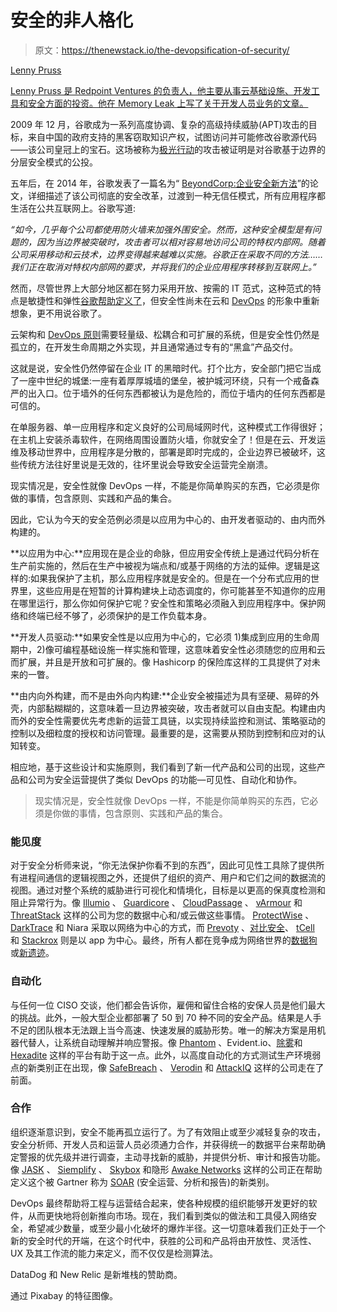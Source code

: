 # 安全的非人格化

> 原文：<https://thenewstack.io/the-devopsification-of-security/>

[](https://twitter.com/lennypruss)

[Lenny Pruss](https://twitter.com/lennypruss)

[Lenny Pruss 是 Redpoint Ventures 的负责人，他主要从事云基础设施、开发工具和安全方面的投资。他在 Memory Leak 上写了关于开发人员业务的文章。](https://twitter.com/lennypruss)

[](https://twitter.com/lennypruss)[](https://twitter.com/lennypruss)

2009 年 12 月，谷歌成为一系列高度协调、复杂的高级持续威胁(APT)攻击的目标，来自中国的政府支持的黑客窃取知识产权，试图访问并可能修改谷歌源代码——该公司皇冠上的宝石。这场被称为[极光行动](https://www.wired.com/2010/01/operation-aurora/)的攻击被证明是对谷歌基于边界的分层安全模式的公投。

五年后，在 2014 年，谷歌发表了一篇名为“ [BeyondCorp:企业安全新方法](https://research.google.com/pubs/pub43231.html)”的论文，详细描述了该公司彻底的安全改革，过渡到一种无信任模式，所有应用程序都生活在公共互联网上。谷歌写道:

*“如今，几乎每个公司都使用防火墙来加强外围安全。然而，这种安全模型是有问题的，因为当边界被突破时，攻击者可以相对容易地访问公司的特权内部网。随着公司采用移动和云技术，边界变得越来越难以实施。谷歌正在采取不同的方法……我们正在取消对特权内部网的要求，并将我们的企业应用程序转移到互联网上。”*

然而，尽管世界上大部分地区都在努力采用开放、按需的 IT 范式，这种范式的特点是敏捷性和弹性[谷歌帮助定义了](https://medium.com/memory-leak/the-googlization-of-it-three-google-papers-transforming-enterprise-infrastructure-69ad975352e8#.ns4efv57i)，但安全性尚未在云和 [DevOps](/category/devops/) 的形象中重新想象，更不用说谷歌了。

云架构和 [DevOps 原则](/category/devops/)需要轻量级、松耦合和可扩展的系统，但是安全性仍然是孤立的，在开发生命周期之外实现，并且通常通过专有的“黑盒”产品交付。

这就是说，安全性仍然停留在企业 IT 的黑暗时代。打个比方，安全部门把它当成了一座中世纪的城堡:一座有着厚厚城墙的堡垒，被护城河环绕，只有一个戒备森严的出入口。位于墙外的任何东西都被认为是危险的，而位于墙内的任何东西都是可信的。

在单服务器、单一应用程序和定义良好的公司局域网时代，这种模式工作得很好；在主机上安装杀毒软件，在网络周围设置防火墙，你就安全了！但是在云、开发运维及移动世界中，应用程序是分散的，部署是即时完成的，企业边界已被破坏，这些传统方法往好里说是无效的，往坏里说会导致安全运营完全崩溃。

现实情况是，安全性就像 DevOps 一样，不能是你简单购买的东西，它必须是你做的事情，包含原则、实践和产品的集合。

因此，它认为今天的安全范例必须是以应用为中心的、由开发者驱动的、由内而外构建的。

**以应用为中心:**应用现在是企业的命脉，但应用安全传统上是通过代码分析在生产前实施的，然后在生产中被视为端点和/或基于网络的方法的延伸。逻辑是这样的:如果我保护了主机，那么应用程序就是安全的。但是在一个分布式应用的世界里，这些应用是在短暂的计算构建块上动态调度的，你可能甚至不知道你的应用在哪里运行，那么你如何保护它呢？安全性和策略必须融入到应用程序中。保护网络和终端已经不够了，必须保护的是工作负载本身。

**开发人员驱动:**如果安全性是以应用为中心的，它必须 1)集成到应用的生命周期中，2)像可编程基础设施一样实施和管理，这意味着安全性必须随您的应用和云而扩展，并且是开放和可扩展的。像 Hashicorp 的保险库这样的工具提供了对未来的一瞥。

**由内向外构建，而不是由外向内构建:**企业安全被描述为具有坚硬、易碎的外壳，内部黏糊糊的，这意味着一旦边界被突破，攻击者就可以自由支配。构建由内而外的安全性需要优先考虑新的运营工具链，以实现持续监控和测试、策略驱动的控制以及细粒度的授权和访问管理。最重要的是，这需要从预防到控制和应对的认知转变。

相应地，基于这些设计和实施原则，我们看到了新一代产品和公司的出现，这些产品和公司为安全运营提供了类似 DevOps 的功能—可见性、自动化和协作。

> 现实情况是，安全性就像 DevOps 一样，不能是你简单购买的东西，它必须是你做的事情，包含原则、实践和产品的集合。

### 能见度

对于安全分析师来说，“你无法保护你看不到的东西”，因此可见性工具除了提供所有进程间通信的逻辑视图之外，还提供了组织的资产、用户和它们之间的数据流的视图。通过对整个系统的威胁进行可视化和情境化，目标是以更高的保真度检测和阻止异常行为。像 [Illumio](http://www.illumio.com) 、 [Guardicore](http://www.guardicore.com) 、 [CloudPassage](http://www.cloudpassage.com) 、 [vArmour](http://www.varmour.com) 和 [ThreatStack](http://www.threatstack.com) 这样的公司为您的数据中心和/或云做这些事情。 [ProtectWise](http://www.protectwise.com) 、 [DarkTrace](http://www.darktrace.com) 和 Niara 采取以网络为中心的方式，而 [Prevoty](http://www.prevoty.com) 、[对比安全](http://www.contrastsecurity.com)、 [tCell](http://www.tcell.io) 和 [Stackrox](http://www.stackrox.com) 则是以 app 为中心。最终，所有人都在竞争成为网络世界的[数据狗](http://www.datadog.com)或[新遗迹](http://www.newrelic.com)。

### 自动化

与任何一位 CISO 交谈，他们都会告诉你，雇佣和留住合格的安保人员是他们最大的挑战。此外，一般大型企业都部署了 50 到 70 种不同的安全产品。结果是人手不足的团队根本无法跟上当今高速、快速发展的威胁形势。唯一的解决方案是用机器代替人，让系统自动理解并响应警报。像 [Phantom](http://www.phantom.us) 、Evident.io、[除雾](http://www.demisto.com)和 [Hexadite](http://www.hexadite.com) 这样的平台有助于这一点。此外，以高度自动化的方式测试生产环境弱点的新类别正在出现，像 [SafeBreach](http://www.safebreach.com) 、 [Verodin](http://www.verodin.com) 和 [AttackIQ](http://www.attackiq.com) 这样的公司走在了前面。

### 合作

组织逐渐意识到，安全不能再孤立运行了。为了有效阻止或至少减轻复杂的攻击，安全分析师、开发人员和运营人员必须通力合作，并获得统一的数据平台来帮助确定警报的优先级并进行调查，主动寻找新的威胁，并提供分析、审计和报告功能。像 [JASK](https://www.sumologic.com/) 、 [Siemplify](http://www.siemplify.co) 、 [Skybox](https://www.skyboxsecurity.com/) 和隐形 [Awake Networks](http://www.awakenetworks.com) 这样的公司正在帮助定义这个被 Gartner 称为 [SOAR](https://www.gartner.com/doc/3166239/innovation-tech-insight-security-operations) (安全运营、分析和报告)的新类别。

DevOps 最终帮助将工程与运营结合起来，使各种规模的组织能够开发更好的软件，从而更快地将创新推向市场。现在，我们看到类似的做法和工具侵入网络安全，希望减少数量，或至少最小化破坏的爆炸半径。这一切意味着我们正处于一个新的安全时代的开端，在这个时代中，获胜的公司和产品将由开放性、灵活性、UX 及其工作流的能力来定义，而不仅仅是检测算法。

DataDog 和 New Relic 是新堆栈的赞助商。

通过 Pixabay 的特征图像。

<svg xmlns:xlink="http://www.w3.org/1999/xlink" viewBox="0 0 68 31" version="1.1"><title>Group</title> <desc>Created with Sketch.</desc></svg>